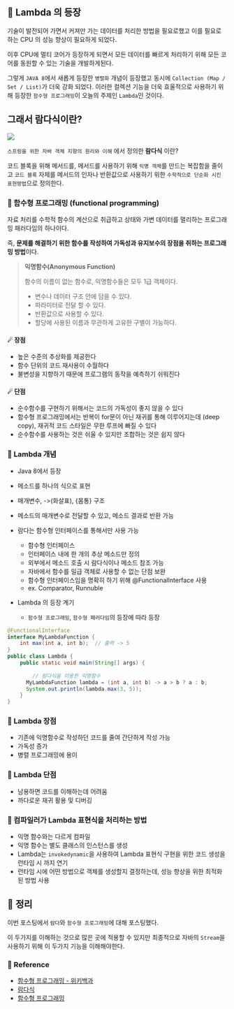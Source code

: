 
## 🚀 Lambda 의 등장
기술이 발전되어 가면서 커져만 가는 데이터를 처리한 방법을 필요로했고 이를 필요로 하는 CPU 의 성능 향상이 필요하게 되었다.

이후 CPU에 멀티 코어가 등장하게 되면서 모든 데이터를 빠르게 처리하기 위해 모든 코어를 동원할 수 있는 기술을 개발하게된다.

그렇게 `JAVA 8`에서 새롭게 등장한 `병렬화` 개념이 등장했고 동시에 `Collection (Map / Set / List)`가 더욱 강화 되었다.
이러한 컬렉션 기능을 더욱 효울적으로 사용하기 위해 등장한 `함수형 프로그래밍`이 오늘의 주제인 `Lambda`인 것이다.

## 그래서 람다식이란?

![](https://wikibook.co.kr/images/cover/m/9788998139940.png)

`스프링을 위한 자바 객체 지향의 원리와 이해` 에서 정의한 **람다식** 이란?

코드 블록을 위해 메서드를, 메서드를 사용하기 위해 `익명 객체`를 만드는 복잡함을 줄이고
`코드 블록` 자체를 메서드의 인자나 반환값으로 사용하기 위한 `수학적으로 단순화 시킨 표현방법`으로 정의한다.


### 🌠 함수형 프로그래밍 (functional programming)
자료 처리를 수학적 함수의 계산으로 취급하고 상태와 가변 데이터를 멀리하는 프로그래밍 패러다임의 하나이다.

즉, **문제를 해결하기 위한 함수를 작성하여 가독성과 유지보수의 장점을 취하는 프로그래밍 방법**이다.

> **익명함수(Anonymous Function)**
> 
> 함수의 이름이 없는 함수로, 익명함수들은 모두 1급 객체이다.
> - 변수나 데이터 구조 안에 담을 수 있다.
> - 파라미터로 전달 할 수 있다.
> - 반환값으로 사용할 수 있다.
> - 할당에 사용된 이름과 무관하게 고유한 구별이 가능하다.


#### ☄ 장점
- 높은 수준의 추상화를 제공한다
- 함수 단위의 코드 재사용이 수월하다
- 불변성을 지향하기 때문에 프로그램의 동작을 예측하기 쉬워진다

#### ☄ 단점
- 순수함수를 구현하기 위해서는 코드의 가독성이 좋지 않을 수 있다
- 함수형 프로그래밍에서는 반복이 for문이 아닌 재귀를 통해 이루어지는데 (deep copy), 재귀적 코드 스타일은 무한 루프에 빠질 수 있다
- 순수함수를 사용하는 것은 쉬울 수 있지만 조합하는 것은 쉽지 않다


### 🌠 Lambda 개념
- Java 8에서 등장
- 메소드를 하나의 식으로 표현
- 매개변수, ->(화살표), {몸통} 구조
- 메소드의 매개변수로 전달할 수 있고, 메소드 결과로 반환 가능
- 람다는 함수형 인터페이스를 통해서만 사용 가능
  - 함수형 인터페이스
  - 인터페이스 내에 한 개의 추상 메소드만 정의
  - 외부에서 메소드 호출 시 람다식이나 메소드 참조 가능
  - 자바에서 함수를 일급 객체로 사용할 수 없는 단점 보완
  - 함수형 인터페이스임을 명확히 하기 위해 @FunctionalInterface 사용
  - ex. Comparator, Runnuble
  
- Lambda 의 등장 계기
  - `함수형 프로그래밍`, `함수형 패러다임`의 등장에 따라 등장

```java
@FunctionalInterface 
interface MyLambdaFunction { 
    int max(int a, int b);  // 출력 -> 5 
} 
public class Lambda { 
    public static void main(String[] args) {
        
        // 람다식을 이용한 익명함수
      MyLambdaFunction lambda = (int a, int b) -> a > b ? a : b;
      System.out.println(lambda.max(3, 5)); 
    } 
}

```

### 🌠 Lambda 장점
- 기존에 익명함수로 작성하던 코드를 줄여 간단하게 작성 가능
- 가독성 증가
- 병렬 프로그래밍에 용이

### 🌠 Lambda 단점
- 남용하면 코드를 이해하는데 어려움
- 까다로운 재귀 활용 및 디버깅

### 🌠 컴파일러가 Lambda 표현식을 처리하는 방법
- 익명 함수와는 다르게 컴파일
- 익명 함수는 별도 클래스의 인스턴스를 생성
- Lambda는 `invokedynamic`을 사용하여 Lambda 표현식 구현을 위한 코드 생성을 런타임 시 까지 연기
- 런타임 시에 어떤 방법으로 객체를 생성할지 결정하는데, 성능 향상을 위한 최적화된 방법 사용



## 🚀 정리

이번 포스팅에서 `람다`와 `함수형 프로그래밍`에 대해 포스팅했다.

이 두가지를 이해하는 것으로 많은 곳에 적용할 수 있지만
최종적으로 자바의 `Stream`을 사용하기 위해 이 두가지 기능을 이해해야한다.


### 🧾 Reference
- [함수형 프로그래밍 - 위키백과](https://ko.wikipedia.org/wiki/%ED%95%A8%EC%88%98%ED%98%95_%ED%94%84%EB%A1%9C%EA%B7%B8%EB%9E%98%EB%B0%8D)
- [람다식](https://mangkyu.tistory.com/113)
- [함수형 프로그래밍](https://jongminfire.dev/%ED%95%A8%EC%88%98%ED%98%95-%ED%94%84%EB%A1%9C%EA%B7%B8%EB%9E%98%EB%B0%8D%EC%9D%B4%EB%9E%80)